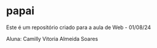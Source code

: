 # papai
Este é um repositório criado para a aula de Web - 01/08/24

Aluna: Camilly Vitoria Almeida Soares
